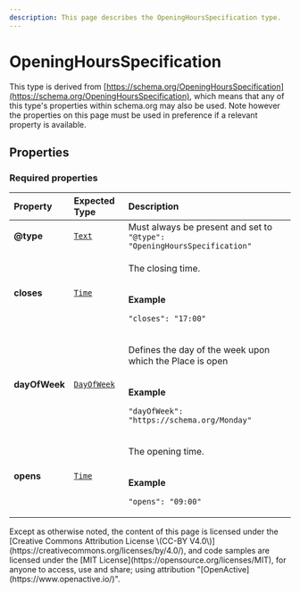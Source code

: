 ```yaml
---
description: This page describes the OpeningHoursSpecification type.
---
```


# OpeningHoursSpecification

This type is derived from [https://schema.org/OpeningHoursSpecification](https://schema.org/OpeningHoursSpecification), which means that any of this type's properties within schema.org may also be used. Note however the properties on this page must be used in preference if a relevant property is available.

## **Properties**

### **Required properties**

<table>
  <thead>
    <tr>
      <th style="text-align:left">Property</th>
      <th style="text-align:left">Expected Type</th>
      <th style="text-align:left">Description</th>
    </tr>
  </thead>
  <tbody>
    <tr>
      <td style="text-align:left"><b>@type</b>
      </td>
      <td style="text-align:left"> <a href="https://schema.org/Text"><code>Text</code></a>
      </td>
      <td style="text-align:left">Must always be present and set to <code>&quot;@type&quot;: &quot;OpeningHoursSpecification&quot;</code>
      </td>
    </tr>
    <tr>
      <td style="text-align:left"><b>closes</b>
      </td>
      <td style="text-align:left"> <a href="https://schema.org/Time"><code>Time</code></a>
      </td>
      <td style="text-align:left">
        <p>The closing time.</p>
        <p>
          <br /><b>Example</b>
        </p>
        <p><code>&quot;closes&quot;: &quot;17:00&quot;</code>
        </p>
      </td>
    </tr>
    <tr>
      <td style="text-align:left"><b>dayOfWeek</b>
      </td>
      <td style="text-align:left"> <a href="https://schema.org/DayOfWeek"><code>DayOfWeek</code></a>
      </td>
      <td style="text-align:left">
        <p>Defines the day of the week upon which the Place is open</p>
        <p>
          <br /><b>Example</b>
        </p>
        <p><code>&quot;dayOfWeek&quot;: &quot;https://schema.org/Monday&quot;</code>
        </p>
      </td>
    </tr>
    <tr>
      <td style="text-align:left"><b>opens</b>
      </td>
      <td style="text-align:left"> <a href="https://schema.org/Time"><code>Time</code></a>
      </td>
      <td style="text-align:left">
        <p>The opening time.</p>
        <p>
          <br /><b>Example</b>
        </p>
        <p><code>&quot;opens&quot;: &quot;09:00&quot;</code>
        </p>
      </td>
    </tr>
  </tbody>
</table>Except as otherwise noted, the content of this page is licensed under the [Creative Commons Attribution License \(CC-BY V4.0\)](https://creativecommons.org/licenses/by/4.0/), and code samples are licensed under the [MIT License](https://opensource.org/licenses/MIT), for anyone to access, use and share; using attribution "[OpenActive](https://www.openactive.io/)".

